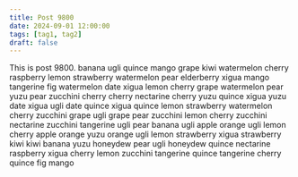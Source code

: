 ```yaml
---
title: Post 9800
date: 2024-09-01 12:00:00
tags: [tag1, tag2]
draft: false
---
```

This is post 9800.
banana
ugli
quince
mango
grape
kiwi
watermelon
cherry
raspberry
lemon
strawberry
watermelon
pear
elderberry
xigua
mango
tangerine
fig
watermelon
date
xigua
lemon
cherry
grape
watermelon
pear
yuzu
pear
zucchini
cherry
cherry
nectarine
cherry
yuzu
quince
xigua
yuzu
date
xigua
ugli
date
quince
xigua
quince
lemon
strawberry
watermelon
cherry
zucchini
grape
ugli
grape
pear
zucchini
lemon
cherry
zucchini
nectarine
zucchini
tangerine
ugli
pear
banana
ugli
apple
orange
ugli
lemon
cherry
apple
orange
yuzu
orange
ugli
lemon
strawberry
xigua
strawberry
kiwi
kiwi
banana
yuzu
honeydew
pear
ugli
honeydew
quince
nectarine
raspberry
xigua
cherry
lemon
zucchini
tangerine
quince
tangerine
cherry
quince
fig
mango
